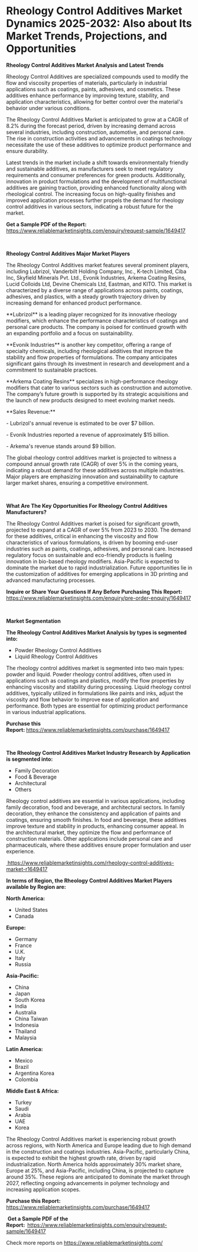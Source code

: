 <p><h1>Rheology Control Additives Market Dynamics 2025-2032: Also about Its Market Trends, Projections, and Opportunities</h1></p><p><strong>Rheology Control Additives Market Analysis and Latest Trends</strong></p>
<p><p>Rheology Control Additives are specialized compounds used to modify the flow and viscosity properties of materials, particularly in industrial applications such as coatings, paints, adhesives, and cosmetics. These additives enhance performance by improving texture, stability, and application characteristics, allowing for better control over the material's behavior under various conditions.</p><p>The Rheology Control Additives Market is anticipated to grow at a CAGR of 8.2% during the forecast period, driven by increasing demand across several industries, including construction, automotive, and personal care. The rise in construction activities and advancements in coatings technology necessitate the use of these additives to optimize product performance and ensure durability. </p><p>Latest trends in the market include a shift towards environmentally friendly and sustainable additives, as manufacturers seek to meet regulatory requirements and consumer preferences for green products. Additionally, innovation in product formulations and the development of multifunctional additives are gaining traction, providing enhanced functionality along with rheological control. The increasing focus on high-quality finishes and improved application processes further propels the demand for rheology control additives in various sectors, indicating a robust future for the market.</p></p>
<p><strong>Get a Sample PDF of the Report:&nbsp;</strong> <a href="https://www.reliablemarketinsights.com/enquiry/request-sample/1649417?utm_campaign=3064&utm_medium=2&utm_source=Github&utm_content=ia&utm_term=01042025&utm_id=rheology-control-additives">https://www.reliablemarketinsights.com/enquiry/request-sample/1649417</a></p>
<p>&nbsp;</p>
<p><strong>Rheology Control Additives Major Market Players</strong></p>
<p><p>The Rheology Control Additives market features several prominent players, including Lubrizol, Vanderbilt Holding Company, Inc., K-tech Limited, Ciba Inc, Skyfield Minerals Pvt. Ltd., Evonik Industries, Arkema Coating Resins, Lucid Colloids Ltd, Devine Chemicals Ltd, Eastman, and KITO. This market is characterized by a diverse range of applications across paints, coatings, adhesives, and plastics, with a steady growth trajectory driven by increasing demand for enhanced product performance.</p><p>**Lubrizol** is a leading player recognized for its innovative rheology modifiers, which enhance the performance characteristics of coatings and personal care products. The company is poised for continued growth with an expanding portfolio and a focus on sustainability.</p><p>**Evonik Industries** is another key competitor, offering a range of specialty chemicals, including rheological additives that improve the stability and flow properties of formulations. The company anticipates significant gains through its investment in research and development and a commitment to sustainable practices.</p><p>**Arkema Coating Resins** specializes in high-performance rheology modifiers that cater to various sectors such as construction and automotive. The company’s future growth is supported by its strategic acquisitions and the launch of new products designed to meet evolving market needs.</p><p>**Sales Revenue:** </p><p>- Lubrizol's annual revenue is estimated to be over $7 billion.</p><p>- Evonik Industries reported a revenue of approximately $15 billion.</p><p>- Arkema's revenue stands around $9 billion.</p><p>The global rheology control additives market is projected to witness a compound annual growth rate (CAGR) of over 5% in the coming years, indicating a robust demand for these additives across multiple industries. Major players are emphasizing innovation and sustainability to capture larger market shares, ensuring a competitive environment.</p></p>
<p>&nbsp;</p>
<p><strong>What Are The Key Opportunities For Rheology Control Additives Manufacturers?</strong></p>
<p><p>The Rheology Control Additives market is poised for significant growth, projected to expand at a CAGR of over 5% from 2023 to 2030. The demand for these additives, critical in enhancing the viscosity and flow characteristics of various formulations, is driven by booming end-user industries such as paints, coatings, adhesives, and personal care. Increased regulatory focus on sustainable and eco-friendly products is fueling innovation in bio-based rheology modifiers. Asia-Pacific is expected to dominate the market due to rapid industrialization. Future opportunities lie in the customization of additives for emerging applications in 3D printing and advanced manufacturing processes.</p></p>
<p><strong>Inquire or Share Your Questions If Any Before Purchasing This Report:</strong> <a href="https://www.reliablemarketinsights.com/enquiry/pre-order-enquiry/1649417?utm_campaign=3064&utm_medium=2&utm_source=Github&utm_content=ia&utm_term=01042025&utm_id=rheology-control-additives">https://www.reliablemarketinsights.com/enquiry/pre-order-enquiry/1649417</a></p>
<p>&nbsp;</p>
<p><strong>Market Segmentation</strong></p>
<p><strong>The Rheology Control Additives Market Analysis by types is segmented into:</strong></p>
<p><ul><li>Powder Rheology Control Additives</li><li>Liquid Rheology Control Additives</li></ul></p>
<p><p>The rheology control additives market is segmented into two main types: powder and liquid. Powder rheology control additives, often used in applications such as coatings and plastics, modify the flow properties by enhancing viscosity and stability during processing. Liquid rheology control additives, typically utilized in formulations like paints and inks, adjust the viscosity and flow behavior to improve ease of application and performance. Both types are essential for optimizing product performance in various industrial applications.</p></p>
<p><strong>Purchase this Report:&nbsp;</strong><a href="https://www.reliablemarketinsights.com/purchase/1649417?utm_campaign=3064&utm_medium=2&utm_source=Github&utm_content=ia&utm_term=01042025&utm_id=rheology-control-additives">https://www.reliablemarketinsights.com/purchase/1649417</a></p>
<p>&nbsp;</p>
<p><strong>The Rheology Control Additives Market Industry Research by Application is segmented into:</strong></p>
<p><ul><li>Family Decoration</li><li>Food & Beverage</li><li>Architectural</li><li>Others</li></ul></p>
<p><p>Rheology control additives are essential in various applications, including family decoration, food and beverage, and architectural sectors. In family decoration, they enhance the consistency and application of paints and coatings, ensuring smooth finishes. In food and beverage, these additives improve texture and stability in products, enhancing consumer appeal. In the architectural market, they optimize the flow and performance of construction materials. Other applications include personal care and pharmaceuticals, where these additives ensure proper formulation and user experience.</p></p>
<p><a href="https://www.reliablemarketinsights.com/rheology-control-additives-market-r1649417?utm_campaign=3064&utm_medium=2&utm_source=Github&utm_content=ia&utm_term=01042025&utm_id=rheology-control-additives">&nbsp;https://www.reliablemarketinsights.com/rheology-control-additives-market-r1649417</a></p>
<p><strong>In terms of Region, the Rheology Control Additives Market Players available by Region are:</strong></p>
<p>
    <p> <strong> North America: </strong>
        <ul>
            <li>United States</li>
            <li>Canada</li>
        </ul>
        </p> 
    <p> <strong> Europe: </strong>
        <ul>
            <li>Germany</li>
            <li>France</li>
            <li>U.K.</li>
            <li>Italy</li>
            <li>Russia</li>
        </ul>
        </p> 
    <p> <strong> Asia-Pacific: </strong>
        <ul>
            <li>China</li>
            <li>Japan</li>
            <li>South Korea</li>
            <li>India</li>
            <li>Australia</li>
            <li>China Taiwan</li>
            <li>Indonesia</li>
            <li>Thailand</li>
            <li>Malaysia</li>
        </ul>
        </p> 
    <p> <strong> Latin America: </strong>
        <ul>
            <li>Mexico</li>
            <li>Brazil</li>
            <li>Argentina Korea</li>
            <li>Colombia</li>
        </ul>
        </p> 
    <p> <strong> Middle East & Africa: </strong>
        <ul>
            <li>Turkey</li>
            <li>Saudi</li>
            <li>Arabia</li>
            <li>UAE</li>
            <li>Korea</li>
        </ul>
    </p>
    </p>
<p><p>The Rheology Control Additives market is experiencing robust growth across regions, with North America and Europe leading due to high demand in the construction and coatings industries. Asia-Pacific, particularly China, is expected to exhibit the highest growth rate, driven by rapid industrialization. North America holds approximately 30% market share, Europe at 25%, and Asia-Pacific, including China, is projected to capture around 35%. These regions are anticipated to dominate the market through 2027, reflecting ongoing advancements in polymer technology and increasing application scopes.</p></p>
<p><strong>Purchase this Report: </strong><a href="https://www.reliablemarketinsights.com/purchase/1649417?utm_campaign=3064&utm_medium=2&utm_source=Github&utm_content=ia&utm_term=01042025&utm_id=rheology-control-additives">https://www.reliablemarketinsights.com/purchase/1649417</a></p>
<p>&nbsp;<strong>Get a Sample PDF of the Report:&nbsp;&nbsp;</strong><a href="https://www.reliablemarketinsights.com/enquiry/request-sample/1649417?utm_campaign=3064&utm_medium=2&utm_source=Github&utm_content=ia&utm_term=01042025&utm_id=rheology-control-additives">https://www.reliablemarketinsights.com/enquiry/request-sample/1649417</a></p>
<p><strong></strong></p>
<p>Check more reports on <a href="https://www.reliablemarketinsights.com/?utm_campaign=3064&utm_medium=2&utm_source=Github&utm_content=ia&utm_term=01042025&utm_id=rheology-control-additives">https://www.reliablemarketinsights.com/</a></p>